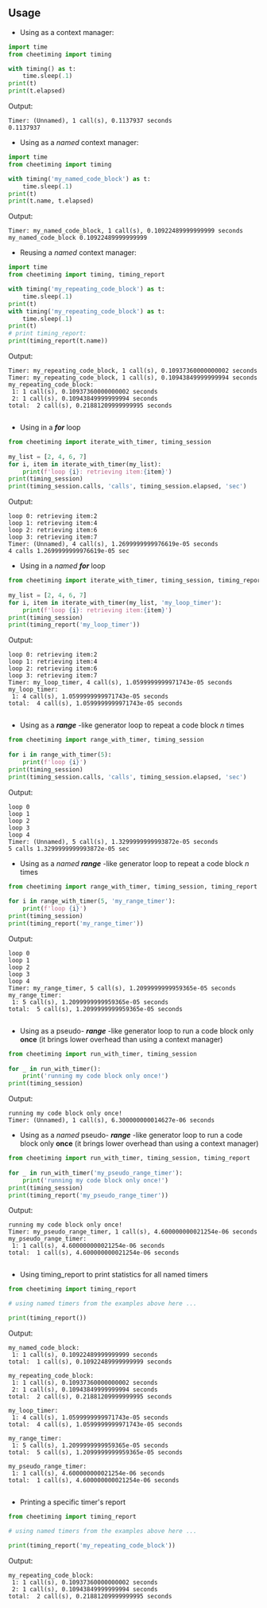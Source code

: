 ## Usage

- Using as a context manager:
```python
import time
from cheetiming import timing

with timing() as t:
    time.sleep(.1)    
print(t)
print(t.elapsed)
```
Output:
```
Timer: (Unnamed), 1 call(s), 0.1137937 seconds
0.1137937
```
- Using as a _named_ context manager:
```python
import time
from cheetiming import timing

with timing('my_named_code_block') as t:
    time.sleep(.1)    
print(t)
print(t.name, t.elapsed)
```
Output:
```
Timer: my_named_code_block, 1 call(s), 0.10922489999999999 seconds
my_named_code_block 0.10922489999999999
```
- Reusing a _named_ context manager:
```python
import time
from cheetiming import timing, timing_report

with timing('my_repeating_code_block') as t:
    time.sleep(.1)
print(t)
with timing('my_repeating_code_block') as t:
    time.sleep(.1)    
print(t)
# print timing_report:
print(timing_report(t.name))
```
Output:
```
Timer: my_repeating_code_block, 1 call(s), 0.10937360000000002 seconds
Timer: my_repeating_code_block, 1 call(s), 0.10943849999999994 seconds
my_repeating_code_block:
 1:	1 call(s), 0.10937360000000002 seconds
 2:	1 call(s), 0.10943849999999994 seconds
total:	2 call(s), 0.21881209999999995 seconds


```
- Using in a ___for___ loop
```python
from cheetiming import iterate_with_timer, timing_session
      
my_list = [2, 4, 6, 7]
for i, item in iterate_with_timer(my_list):
    print(f'loop {i}: retrieving item:{item}')
print(timing_session)
print(timing_session.calls, 'calls', timing_session.elapsed, 'sec') 
```
Output:
```
loop 0: retrieving item:2
loop 1: retrieving item:4
loop 2: retrieving item:6
loop 3: retrieving item:7
Timer: (Unnamed), 4 call(s), 1.2699999999976619e-05 seconds
4 calls 1.2699999999976619e-05 sec
```
- Using in a _named_ ___for___ loop
```python
from cheetiming import iterate_with_timer, timing_session, timing_report
      
my_list = [2, 4, 6, 7]
for i, item in iterate_with_timer(my_list, 'my_loop_timer'):
    print(f'loop {i}: retrieving item:{item}')
print(timing_session)
print(timing_report('my_loop_timer'))
```
Output:
```
loop 0: retrieving item:2
loop 1: retrieving item:4
loop 2: retrieving item:6
loop 3: retrieving item:7
Timer: my_loop_timer, 4 call(s), 1.0599999999971743e-05 seconds
my_loop_timer:
 1:	4 call(s), 1.0599999999971743e-05 seconds
total:	4 call(s), 1.0599999999971743e-05 seconds


```
- Using as a ___range___ -like generator loop to repeat a code block _n_ times
```python
from cheetiming import range_with_timer, timing_session
      
for i in range_with_timer(5):
    print(f'loop {i}')
print(timing_session)
print(timing_session.calls, 'calls', timing_session.elapsed, 'sec')
```
Output:
```
loop 0
loop 1
loop 2
loop 3
loop 4
Timer: (Unnamed), 5 call(s), 1.3299999999993872e-05 seconds
5 calls 1.3299999999993872e-05 sec
```
- Using as a _named_ ___range___ -like generator loop to repeat a code block _n_ times
```python
from cheetiming import range_with_timer, timing_session, timing_report
      
for i in range_with_timer(5, 'my_range_timer'):
    print(f'loop {i}')
print(timing_session)
print(timing_report('my_range_timer'))
```
Output:
```
loop 0
loop 1
loop 2
loop 3
loop 4
Timer: my_range_timer, 5 call(s), 1.2099999999959365e-05 seconds
my_range_timer:
 1:	5 call(s), 1.2099999999959365e-05 seconds
total:	5 call(s), 1.2099999999959365e-05 seconds


```
- Using as a pseudo- ___range___ -like generator loop to run a code block only __once__
(it brings lower overhead than using a context manager)
```python
from cheetiming import run_with_timer, timing_session
      
for _ in run_with_timer():
    print('running my code block only once!')
print(timing_session)
```
Output:
```
running my code block only once!
Timer: (Unnamed), 1 call(s), 6.300000000014627e-06 seconds
```
- Using as a _named_ pseudo- ___range___ -like generator loop to run a code block only __once__
(it brings lower overhead than using a context manager)
```python
from cheetiming import run_with_timer, timing_session, timing_report
      
for _ in run_with_timer('my_pseudo_range_timer'):
    print('running my code block only once!')
print(timing_session)
print(timing_report('my_pseudo_range_timer'))
```
Output:
```
running my code block only once!
Timer: my_pseudo_range_timer, 1 call(s), 4.600000000021254e-06 seconds
my_pseudo_range_timer:
 1:	1 call(s), 4.600000000021254e-06 seconds
total:	1 call(s), 4.600000000021254e-06 seconds


```
- Using timing_report to print statistics for all named timers
```python
from cheetiming import timing_report

# using named timers from the examples above here ...

print(timing_report())
```
Output:
```
my_named_code_block:
 1:	1 call(s), 0.10922489999999999 seconds
total:	1 call(s), 0.10922489999999999 seconds

my_repeating_code_block:
 1:	1 call(s), 0.10937360000000002 seconds
 2:	1 call(s), 0.10943849999999994 seconds
total:	2 call(s), 0.21881209999999995 seconds

my_loop_timer:
 1:	4 call(s), 1.0599999999971743e-05 seconds
total:	4 call(s), 1.0599999999971743e-05 seconds

my_range_timer:
 1:	5 call(s), 1.2099999999959365e-05 seconds
total:	5 call(s), 1.2099999999959365e-05 seconds

my_pseudo_range_timer:
 1:	1 call(s), 4.600000000021254e-06 seconds
total:	1 call(s), 4.600000000021254e-06 seconds


```
- Printing a specific timer's report
```python
from cheetiming import timing_report

# using named timers from the examples above here ...

print(timing_report('my_repeating_code_block'))
```
Output:
```
my_repeating_code_block:
 1:	1 call(s), 0.10937360000000002 seconds
 2:	1 call(s), 0.10943849999999994 seconds
total:	2 call(s), 0.21881209999999995 seconds


```

